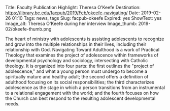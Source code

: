 Title: Faculty Publication Highlight: Theresa O'Keefe 
Destination: https://library.bc.edu/facpub/2019/Feb/okeefe-navigating/
Date: 2019-02-26 01:10
Tags: news, tags 
Slug: facpub-okeefe
Expired: yes
ShowText: yes
Image_alt: Theresa O'Keefe during her interview
Image_thumb: 2019-02/okeefe-thumb.png

The heart of ministry with adolescents is assisting adolescents to recognize and grow into the multiple relationships in their lives, including their relationship with God. Navigating Toward Adulthood is a work of Practical Theology that examines the project of adolescence within frameworks of developmental psychology and sociology, intersecting with Catholic theology. It is organized into four parts: the first outlines the "project of adolescence," and what a young person must undergo to become a spiritually mature and healthy adult; the second offers a definition of adulthood focusing on its social responsibilities; the third characterizes adolescence as the stage in which a person transitions from an instrumental to a relational engagement with the world; and the fourth focuses on how the Church can best respond to the resulting adolescent developmental needs. 